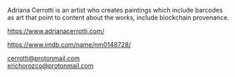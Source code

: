 Adriana Cerrotti is an artist who creates paintings which include barcodes as art that point to content about the works, include blockchain provenance. 

https://www.adrianacerrotti.com/

https://www.imdb.com/name/nm0148728/


cerrotti@protonmail.com  
erichorozco@protonmail.com
